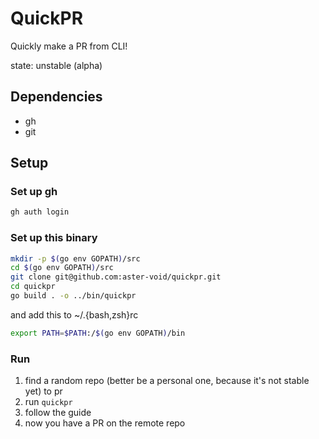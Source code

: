 # QuickPR

Quickly make a PR from CLI!

state: unstable (alpha)

## Dependencies
- gh
- git

## Setup

### Set up gh
```sh
gh auth login
```

### Set up this binary

```sh
mkdir -p $(go env GOPATH)/src
cd $(go env GOPATH)/src
git clone git@github.com:aster-void/quickpr.git
cd quickpr
go build . -o ../bin/quickpr
```

and add this to ~/.{bash,zsh}rc

```sh
export PATH=$PATH:/$(go env GOPATH)/bin
```

### Run

1. find a random repo (better be a personal one, because it's not stable yet) to pr
2. run `quickpr`
3. follow the guide
4. now you have a PR on the remote repo
